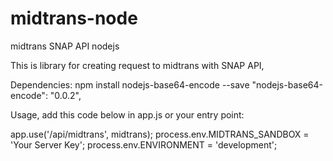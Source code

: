 # midtrans-node
midtrans SNAP API nodejs

This is library for creating request to midtrans with SNAP API,

Dependencies:
npm install nodejs-base64-encode --save
"nodejs-base64-encode": "0.0.2",

Usage, add this code below in app.js or your entry point:

app.use('/api/midtrans', midtrans);
process.env.MIDTRANS_SANDBOX = 'Your Server Key';
process.env.ENVIRONMENT = 'development';
